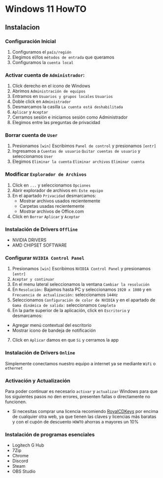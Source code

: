 # Windows 11 HowTO
## Instalacion
### Configuración Inicial
1. Configuramos el `país/región`
2. Elegimos el/los `métodos de entrada` que queramos
3. Configuramos la `cuenta local`
### Activar cuenta de `Administrador`:
1. Click derecho en el icono de Windows
2. Abrimos `Administración de equipos`
3. Entramos en `Usuarios y grupos locales` `Usuarios`
4. Doble click en `Administrador`
5. Desmarcamos la casilla `La cuenta está deshabilitada`
6. `Aplicar` y `Aceptar`
7. Cerramos sesión e iniciamos sesión como Administrador
8. Elegimos entre las preguntas de privacidad
### Borrar cuenta de `User`
1. Presionamos `[win]` Escribimos `Panel de control` y presionamos `[entr]`
2. Ingresamos a `Cuentas de usuario` `Quitar cuentas de usuario` y seleccionamos `User`
3. Elegimos `Eliminar la cuenta` `Eliminar archivos` `Eliminar cuenta`
### Modificar `Explorador de Archivos`
1. Click en `...` y seleccionamos `Opciones`
2. Abrir explorador de archivos en: `Este equipo`
3. En el apartado `Privacidad` desmarcamos:
   - Mostrar archivos usados recientemente
   - Carpetas usadas recientemente
   - Mostrar archivos de Office.com
4. Click en `Borrar` `Aplicar` y `Aceptar`
### Instalación de Drivers `Offline`
- NVIDIA DRIVERS
- AMD CHIPSET SOFTWARE
### Configurar `NVIDIA Control Panel`
1. Presionamos `[win]` Escribimos `NVIDIA Control Panel` y presionamos `[entr]`
2. `Aceptar y continuar`
3. En el menu lateral seleccionamos la ventana `Cambiar la resolución`
4. En `Resolución:` Bajamos hasta PC y seleccionamos `1920 x 1080` y en `Frecuencia de actualización:` seleccionamos `144Hz`
5. Seleccionamos `Configuración de color de NVIDIA` y en el apartado de `Gama dinámica de salida:` seleccionamos `Completa`
6. En la parte superior de la aplicación, click en `Escritorio` y desmarcamos:
- Agregar menú contextual del escritorio
- Mostrar icono de bandeja de notificación
7. Click en `Aplicar` damos en que `Si` y cerramos la app
### Instalación de Drivers `Online`
Simplemente conectamos nuestro equipo a internet ya se mediante `WiFi` o `ethernet`
### Activación y Actualización
Para poder continuar es necesario `activar` y `actualizar` Windows para que los siguientes pasos no den errores, presenten fallas o directamente no funcionen.
- Si necesitas comprar una licencia recomiendo [RoyalCDKeys](https://royalcdkeys.com/?ref=eemy7cia) por encima de cualquier otra web, ya que tienen las claves y licencias más baratas y con el cupón de descuento `HOWTO` ahorras a mayores un 10%
### Instalación de programas esenciales
- Logitech G Hub
- 7Zip
- Chrome
- Discord
- Steam
- OBS Studio

